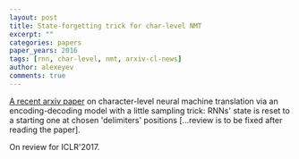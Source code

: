 ```yaml
---
layout: post
title: State-forgetting trick for char-level NMT
excerpt: ""
categories: papers
paper_years: 2016
tags: [rnn, char-level, nmt, arxiv-cl-news]
author: alexeyev
comments: true
---
```


[A recent arxiv paper](http://arxiv.org/abs/1608.04738) on character-level neural machine translation via an encoding-decoding model with a little sampling trick: RNNs' state is reset to a starting one at chosen 'delimiters' positions \[...review is to be fixed after reading the paper\].

On review for ICLR'2017.

